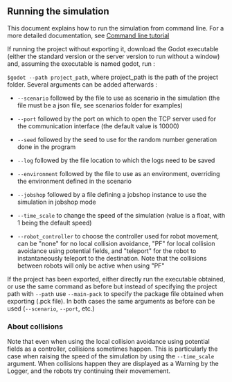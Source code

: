 ## Running the simulation

This document explains how to run the simulation from command line. For a more detailed documentation, see [Command line tutorial](https://docs.godotengine.org/en/stable/getting_started/editor/command_line_tutorial.html)

If running the project without exporting it, download the Godot executable (either the standard version or the server version to run without a window) and, assuming the executable is named godot, run :

`$godot --path project_path`, where project_path is the path of the project folder. Several arguments can be added afterwards :

- `--scenario` followed by the file to use as scenario in the simulation (the file must be a json file, see scenarios folder for examples)

- `--port` followed by the port on which to open the TCP server used for the communication interface (the default value is 10000)
 
- `--seed` followed by the seed to use for the random number generation done in the program

- `--log` followed by the file location to which the logs need to be saved

- `--environment` followed by the file to use as an environment, overriding the environment defined in the scenario

- `--jobshop` followed by a file defining a jobshop instance to use the simulation in jobshop mode

- `--time_scale` to change the speed of the simulation (value is a float, with 1 being the default speed)

- `--robot_controller` to choose the controller used for robot movement, can be "none" for no local collision avoidance, "PF" for local collision avoidance using potential fields, and "teleport" for the robot to instantaneously teleport to the destination. Note that the collisions between robots will only be active when using "PF" 
  
If the project has been exported, either directly run the executable obtained, or use the same command as before but instead of specifying the project path with `--path` use `--main-pack` to specify the package file obtained when exporting (.pck file). In both cases the same arguments as before can be used (`--scenario`, `--port`, etc.)



### About collisions

Note that even when using the local collision avoidance using potential fields as a controller, collisions sometimes happen. This is particularly the case when raising the speed of the simulation by using the `--time_scale` argument. When collisions happen they are displayed as a Warning by the Logger, and the robots try continuing their movemement.